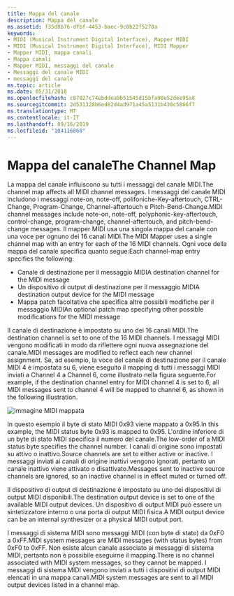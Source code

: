 ```yaml
---
title: Mappa del canale
description: Mappa del canale
ms.assetid: f35d8b76-dfbf-4453-baec-9c0b22f5278a
keywords:
- MIDI (Musical Instrument Digital Interface), Mapper MIDI
- MIDI (Musical Instrument Digital Interface), MIDI Mapper
- Mapper MIDI, mappa canali
- Mappa canali
- Mapper MIDI, messaggi del canale
- Messaggi del canale MIDI
- messaggi del canale
ms.topic: article
ms.date: 05/31/2018
ms.openlocfilehash: c87027c74ebddea9b51545d15bfa90e52dee95a8
ms.sourcegitcommit: 2d531328b6ed82d4ad971a45a5131b430c5866f7
ms.translationtype: MT
ms.contentlocale: it-IT
ms.lasthandoff: 09/16/2019
ms.locfileid: "104116868"
---
```

# <a name="the-channel-map"></a><span data-ttu-id="faa74-110">Mappa del canale</span><span class="sxs-lookup"><span data-stu-id="faa74-110">The Channel Map</span></span>

<span data-ttu-id="faa74-111">La mappa del canale influiscono su tutti i messaggi del canale MIDI.</span><span class="sxs-lookup"><span data-stu-id="faa74-111">The channel map affects all MIDI channel messages.</span></span> <span data-ttu-id="faa74-112">I messaggi del canale MIDI includono i messaggi note-on, note-off, polifoniche-Key-aftertouch, CTRL-Change, Program-Change, Channel-aftertouch e Pitch-Bend-Change.</span><span class="sxs-lookup"><span data-stu-id="faa74-112">MIDI channel messages include note-on, note-off, polyphonic-key-aftertouch, control-change, program-change, channel-aftertouch, and pitch-bend-change messages.</span></span> <span data-ttu-id="faa74-113">Il mapper MIDI usa una singola mappa del canale con una voce per ognuno dei 16 canali MIDI.</span><span class="sxs-lookup"><span data-stu-id="faa74-113">The MIDI Mapper uses a single channel map with an entry for each of the 16 MIDI channels.</span></span> <span data-ttu-id="faa74-114">Ogni voce della mappa del canale specifica quanto segue:</span><span class="sxs-lookup"><span data-stu-id="faa74-114">Each channel-map entry specifies the following:</span></span>

-   <span data-ttu-id="faa74-115">Canale di destinazione per il messaggio MIDI</span><span class="sxs-lookup"><span data-stu-id="faa74-115">A destination channel for the MIDI message</span></span>
-   <span data-ttu-id="faa74-116">Un dispositivo di output di destinazione per il messaggio MIDI</span><span class="sxs-lookup"><span data-stu-id="faa74-116">A destination output device for the MIDI message</span></span>
-   <span data-ttu-id="faa74-117">Mappa patch facoltativa che specifica altre possibili modifiche per il messaggio MIDI</span><span class="sxs-lookup"><span data-stu-id="faa74-117">An optional patch map specifying other possible modifications for the MIDI message</span></span>

<span data-ttu-id="faa74-118">Il canale di destinazione è impostato su uno dei 16 canali MIDI.</span><span class="sxs-lookup"><span data-stu-id="faa74-118">The destination channel is set to one of the 16 MIDI channels.</span></span> <span data-ttu-id="faa74-119">I messaggi MIDI vengono modificati in modo da riflettere ogni nuova assegnazione del canale.</span><span class="sxs-lookup"><span data-stu-id="faa74-119">MIDI messages are modified to reflect each new channel assignment.</span></span> <span data-ttu-id="faa74-120">Se, ad esempio, la voce del canale di destinazione per il canale MIDI 4 è impostata su 6, viene eseguito il mapping di tutti i messaggi MIDI inviati a Channel 4 a Channel 6, come illustrato nella figura seguente.</span><span class="sxs-lookup"><span data-stu-id="faa74-120">For example, if the destination channel entry for MIDI channel 4 is set to 6, all MIDI messages sent to channel 4 will be mapped to channel 6, as shown in the following illustration.</span></span>

![immagine MIDI mappata](images/mmap-a05.gif)

<span data-ttu-id="faa74-122">In questo esempio il byte di stato MIDI 0x93 viene mappato a 0x95.</span><span class="sxs-lookup"><span data-stu-id="faa74-122">In this example, the MIDI status byte 0x93 is mapped to 0x95.</span></span> <span data-ttu-id="faa74-123">L'ordine inferiore di un byte di stato MIDI specifica il numero del canale.</span><span class="sxs-lookup"><span data-stu-id="faa74-123">The low-order of a MIDI status byte specifies the channel number.</span></span> <span data-ttu-id="faa74-124">I canali di origine sono impostati su attivo o inattivo.</span><span class="sxs-lookup"><span data-stu-id="faa74-124">Source channels are set to either active or inactive.</span></span> <span data-ttu-id="faa74-125">I messaggi inviati ai canali di origine inattivi vengono ignorati, pertanto un canale inattivo viene attivato o disattivato.</span><span class="sxs-lookup"><span data-stu-id="faa74-125">Messages sent to inactive source channels are ignored, so an inactive channel is in effect muted or turned off.</span></span>

<span data-ttu-id="faa74-126">Il dispositivo di output di destinazione è impostato su uno dei dispositivi di output MIDI disponibili.</span><span class="sxs-lookup"><span data-stu-id="faa74-126">The destination output device is set to one of the available MIDI output devices.</span></span> <span data-ttu-id="faa74-127">Un dispositivo di output MIDI può essere un sintetizzatore interno o una porta di output MIDI fisica.</span><span class="sxs-lookup"><span data-stu-id="faa74-127">A MIDI output device can be an internal synthesizer or a physical MIDI output port.</span></span>

<span data-ttu-id="faa74-128">I messaggi di sistema MIDI sono messaggi MIDI (con byte di stato) da 0xF0 a 0xFF.</span><span class="sxs-lookup"><span data-stu-id="faa74-128">MIDI system messages are MIDI messages (with status bytes) from 0xF0 to 0xFF.</span></span> <span data-ttu-id="faa74-129">Non esiste alcun canale associato ai messaggi di sistema MIDI, pertanto non è possibile eseguirne il mapping.</span><span class="sxs-lookup"><span data-stu-id="faa74-129">There is no channel associated with MIDI system messages, so they cannot be mapped.</span></span> <span data-ttu-id="faa74-130">I messaggi di sistema MIDI vengono inviati a tutti i dispositivi di output MIDI elencati in una mappa canali.</span><span class="sxs-lookup"><span data-stu-id="faa74-130">MIDI system messages are sent to all MIDI output devices listed in a channel map.</span></span>

 

 




